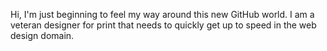 Hi, I'm just beginning to feel my way around this new GitHub world. I am a veteran designer for print that needs to quickly get up to speed in the web design domain.
